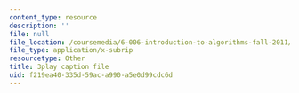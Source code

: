 ```yaml
---
content_type: resource
description: ''
file: null
file_location: /coursemedia/6-006-introduction-to-algorithms-fall-2011/f219ea40335d59aca990a5e0d99cdc6d_HtSuA80QTyo.vtt
file_type: application/x-subrip
resourcetype: Other
title: 3play caption file
uid: f219ea40-335d-59ac-a990-a5e0d99cdc6d
---
```

